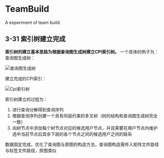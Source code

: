 ﻿# TeamBuild
A experiment of team build.
## 3-31 索引树建立完成
**索引树的建立基本思路为根据查询图生成树建立CPI索引树。**
一个具体的例子为：查询图生成树：

![查询图生成树](https://s2.ax1x.com/2019/03/31/Aravsf.png)

建立完成的CPI索引：

![Cpi索引树](https://s2.ax1x.com/2019/03/31/Arabid.png)

索引树建立的过程为：
1. 进行查询分解得到查询序列
2. 根据查询序列创建一个具有同层约束的多叉树（树的结构和查询图生成树完全一致）
3. 向树节点中添加每个树节点对应的候选用户节点，并且需要在用户节点内维护选中当前节点后其余下层的各个节点之间的候选用户之间的联系

数据固定完成，优化了查询图与原图的构造方法，查询图构造需传入矩阵文件路径与标签文件路径，原图类似
